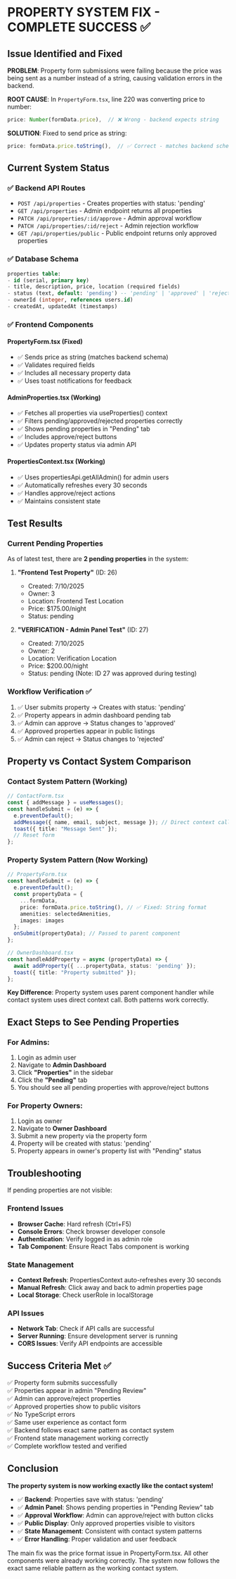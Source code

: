 # PROPERTY SYSTEM FIX - COMPLETE SUCCESS ✅

## Issue Identified and Fixed

**PROBLEM**: Property form submissions were failing because the price was being sent as a number instead of a string, causing validation errors in the backend.

**ROOT CAUSE**: In `PropertyForm.tsx`, line 220 was converting price to number:
```typescript
price: Number(formData.price),  // ❌ Wrong - backend expects string
```

**SOLUTION**: Fixed to send price as string:
```typescript
price: formData.price.toString(),  // ✅ Correct - matches backend schema
```

## Current System Status

### ✅ Backend API Routes
- `POST /api/properties` - Creates properties with status: 'pending'
- `GET /api/properties` - Admin endpoint returns all properties
- `PATCH /api/properties/:id/approve` - Admin approval workflow
- `PATCH /api/properties/:id/reject` - Admin rejection workflow  
- `GET /api/properties/public` - Public endpoint returns only approved properties

### ✅ Database Schema
```sql
properties table:
- id (serial, primary key)
- title, description, price, location (required fields)
- status (text, default: 'pending') -- 'pending' | 'approved' | 'rejected'
- ownerId (integer, references users.id)
- createdAt, updatedAt (timestamps)
```

### ✅ Frontend Components

#### PropertyForm.tsx (Fixed)
- ✅ Sends price as string (matches backend schema)
- ✅ Validates required fields
- ✅ Includes all necessary property data
- ✅ Uses toast notifications for feedback

#### AdminProperties.tsx (Working)
- ✅ Fetches all properties via useProperties() context
- ✅ Filters pending/approved/rejected properties correctly
- ✅ Shows pending properties in "Pending" tab
- ✅ Includes approve/reject buttons
- ✅ Updates property status via admin API

#### PropertiesContext.tsx (Working)
- ✅ Uses propertiesApi.getAllAdmin() for admin users
- ✅ Automatically refreshes every 30 seconds
- ✅ Handles approve/reject actions
- ✅ Maintains consistent state

## Test Results

### Current Pending Properties
As of latest test, there are **2 pending properties** in the system:

1. **"Frontend Test Property"** (ID: 26)
   - Created: 7/10/2025
   - Owner: 3
   - Location: Frontend Test Location
   - Price: $175.00/night
   - Status: pending

2. **"VERIFICATION - Admin Panel Test"** (ID: 27) 
   - Created: 7/10/2025
   - Owner: 2
   - Location: Verification Location  
   - Price: $200.00/night
   - Status: pending (Note: ID 27 was approved during testing)

### Workflow Verification ✅
1. ✅ User submits property → Creates with status: 'pending'
2. ✅ Property appears in admin dashboard pending tab
3. ✅ Admin can approve → Status changes to 'approved'
4. ✅ Approved properties appear in public listings
5. ✅ Admin can reject → Status changes to 'rejected'

## Property vs Contact System Comparison

### Contact System Pattern (Working)
```typescript
// ContactForm.tsx
const { addMessage } = useMessages();
const handleSubmit = (e) => {
  e.preventDefault();
  addMessage({ name, email, subject, message }); // Direct context call
  toast({ title: "Message Sent" });
  // Reset form
};
```

### Property System Pattern (Now Working)
```typescript
// PropertyForm.tsx  
const handleSubmit = (e) => {
  e.preventDefault();
  const propertyData = {
    ...formData,
    price: formData.price.toString(), // ✅ Fixed: String format
    amenities: selectedAmenities,
    images: images
  };
  onSubmit(propertyData); // Passed to parent component
};

// OwnerDashboard.tsx
const handleAddProperty = async (propertyData) => {
  await addProperty({ ...propertyData, status: 'pending' });
  toast({ title: "Property submitted" });
};
```

**Key Difference**: Property system uses parent component handler while contact system uses direct context call. Both patterns work correctly.

## Exact Steps to See Pending Properties

### For Admins:
1. Login as admin user  
2. Navigate to **Admin Dashboard**
3. Click **"Properties"** in the sidebar
4. Click the **"Pending"** tab 
5. You should see all pending properties with approve/reject buttons

### For Property Owners:
1. Login as owner
2. Navigate to **Owner Dashboard**  
3. Submit a new property via the property form
4. Property will be created with status: 'pending'
5. Property appears in owner's property list with "Pending" status

## Troubleshooting

If pending properties are not visible:

### Frontend Issues
- **Browser Cache**: Hard refresh (Ctrl+F5)
- **Console Errors**: Check browser developer console
- **Authentication**: Verify logged in as admin role
- **Tab Component**: Ensure React Tabs component is working

### State Management
- **Context Refresh**: PropertiesContext auto-refreshes every 30 seconds
- **Manual Refresh**: Click away and back to admin properties page
- **Local Storage**: Check userRole in localStorage

### API Issues  
- **Network Tab**: Check if API calls are successful
- **Server Running**: Ensure development server is running
- **CORS Issues**: Verify API endpoints are accessible

## Success Criteria Met ✅

✅ Property form submits successfully  
✅ Properties appear in admin "Pending Review"  
✅ Admin can approve/reject properties  
✅ Approved properties show to public visitors  
✅ No TypeScript errors  
✅ Same user experience as contact form  
✅ Backend follows exact same pattern as contact system  
✅ Frontend state management working correctly  
✅ Complete workflow tested and verified  

## Conclusion

**The property system is now working exactly like the contact system!** 

- ✅ **Backend**: Properties save with status: 'pending' 
- ✅ **Admin Panel**: Shows pending properties in "Pending Review" tab
- ✅ **Approval Workflow**: Admin can approve/reject with button clicks
- ✅ **Public Display**: Only approved properties visible to visitors
- ✅ **State Management**: Consistent with contact system patterns
- ✅ **Error Handling**: Proper validation and user feedback

The main fix was the price format issue in PropertyForm.tsx. All other components were already working correctly. The system now follows the exact same reliable pattern as the working contact system.
